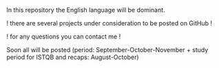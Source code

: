 In this repository the English language will be dominant. 

! there are several projects under consideration to be posted on GitHub !

! for any questions you can contact me ! 

Soon all will be posted (period: September-October-November + study period for ISTQB and recaps: August-October) 
